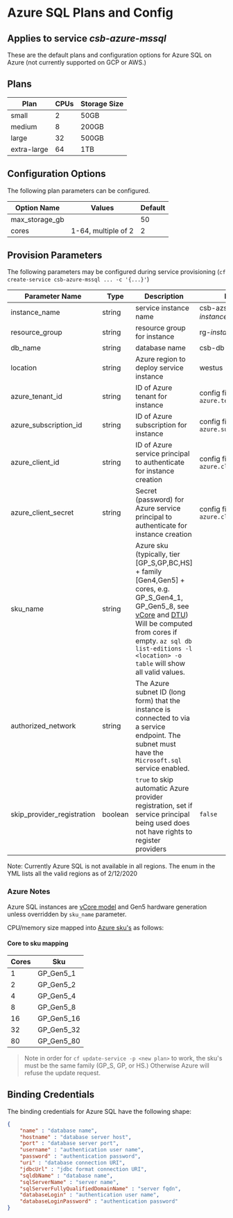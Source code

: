 # Azure SQL Plans and Config

## Applies to service *csb-azure-mssql*

These are the default plans and configuration options for Azure SQL on Azure (not currently supported on GCP or AWS.)

## Plans

| Plan       | CPUs | Storage Size |
|------------|------|--------------|
| small       | 2    | 50GB         |
| medium      | 8    | 200GB        |
| large       | 32   | 500GB        |
| extra-large | 64   | 1TB          |

## Configuration Options

The following plan parameters can be configured.

| Option Name | Values              | Default |
|-------------|---------------------|---------|
| max_storage_gb  |            | 50      |
| cores       | 1-64, multiple of 2 | 2       |


## Provision Parameters

The following parameters may be configured during service provisioning (`cf create-service csb-azure-mssql ... -c '{...}'`)

| Parameter Name | Type | Description | Default  |
|----------------|------|-------------|----------|
| instance_name  |string| service instance name | csb-azsql-*instance_id* |
| resource_group |string| resource group for instance | rg-*instance_name* |
| db_name        |string| database name | csb-db |
| location       |string| Azure region to deploy service instance | westus |
| azure_tenant_id | string | ID of Azure tenant for instance | config file value `azure.tenant_id` |
| azure_subscription_id | string | ID of Azure subscription for instance | config file value `azure.subscription_id` |
| azure_client_id | string | ID of Azure service principal to authenticate for instance creation | config file value `azure.client_id` |
| azure_client_secret | string | Secret (password) for Azure service principal to authenticate for instance creation | config file value `azure.client_secret` |
| sku_name | string | Azure sku (typically, tier [GP_S,GP,BC,HS] + family [Gen4,Gen5] + cores, e.g. GP_S_Gen4_1, GP_Gen5_8, see [vCore](https://docs.microsoft.com/en-us/azure/azure-sql/database/resource-limits-vcore-single-databases) and [DTU](https://docs.microsoft.com/en-us/azure/azure-sql/database/resource-limits-dtu-single-databases)) Will be computed from cores if empty. `az sql db list-editions -l <location> -o table` will show all valid values. | |
| authorized_network | string | The Azure subnet ID (long form) that the instance is connected to via a service endpoint. The subnet must have the `Microsoft.sql` service enabled. | |
| skip_provider_registration | boolean | `true` to skip automatic Azure provider registration, set if service principal being used does not have rights to register providers | `false` |

Note: Currently Azure SQL is not available in all regions. The enum in the YML lists all the valid regions as of 2/12/2020

### Azure Notes

Azure SQL instances are [vCore model](https://docs.microsoft.com/en-us/azure/sql-database/sql-database-service-tiers-vcore?tabs=azure-portal) and Gen5 hardware generation 
unless overridden by `sku_name` parameter.

CPU/memory size mapped into [Azure sku's](https://docs.microsoft.com/en-us/azure/sql-database/sql-database-vcore-resource-limits-single-databases) as follows:  

#### Core to sku mapping

| Cores | Sku |
|-------|-----|
| 1  | GP_Gen5_1 |
| 2  | GP_Gen5_2 |
| 4  | GP_Gen5_4 |
| 8  | GP_Gen5_8  |
| 16 | GP_Gen5_16 |
| 32 | GP_Gen5_32 |
| 80 | GP_Gen5_80 |

> Note in order for `cf update-service -p <new plan>` to work, the sku's must be the same family (GP_S, GP, or HS.) Otherwise Azure will refuse the update request.

## Binding Credentials

The binding credentials for Azure SQL have the following shape:

```json
{
    "name" : "database name",
    "hostname" : "database server host",
    "port" : "database server port",
    "username" : "authentication user name",
    "password" : "authentication password",
    "uri" : "database connection URI",
    "jdbcUrl" : "jdbc format connection URI",
    "sqldbName" : "database name",
    "sqlServerName" : "server name",
    "sqlServerFullyQualifiedDomainName" : "server fqdn",
    "databaseLogin" : "authentication user name",
    "databaseLoginPassword" : "authentication password"
}
```



